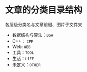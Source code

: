 # 文章的分类目录结构

各层级分类名与文章前缀、图片子文件夹
- 数据结构与算法：`DSA`
- C++： `CPP`
- Web: `WEB`
- 工具：`TOOL`
- 生活：`LIFE`
- 未定义：`OTHER`